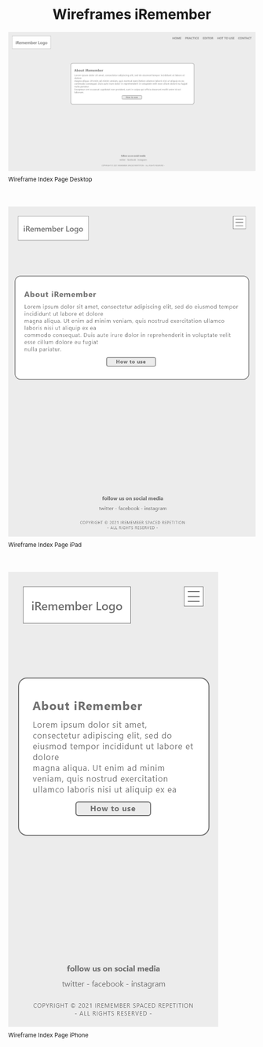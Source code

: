 <h1 align="center">Wireframes iRemember</h1>

<!-- index page wireframes -->
<img src="assets/wireframes/index-desktop.png" alt="index page wireframe desktop"><br>
<sub>Wireframe Index Page Desktop</sub><br><br><br>

<img src="assets/wireframes/index-ipad.png" alt="index page wireframe ipad"><br>
<sub>Wireframe Index Page iPad</sub><br><br><br>

<img src="assets/wireframes/index-iphone.png" alt="index page wireframe iphone"><br>
<sub>Wireframe Index Page iPhone</sub><br><br><br>
